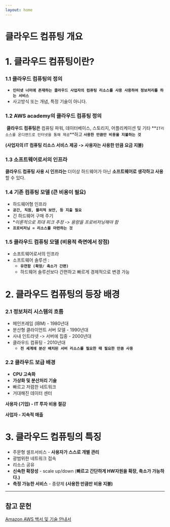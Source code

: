 ```yaml
---
layout: home
---
```


# 클라우드 컴퓨팅 개요

# **1. 클라우드 컴퓨팅이란?**

### **1.1 클라우드 컴퓨팅의 정의**

- **`인터넷 너머에 존재하는 클라우드 사업자의 컴퓨팅 리소스를 사용 사용하여 정보처리를 하는 서비스`**
- 사고방식 또는 개념, 특정 기술이 아니다.

### **1.2 AWS academy의 클라우드 컴퓨팅 정의**

 **클라우드 컴퓨팅은** 컴퓨팅 파워, 데이터베이스, 스토리지, 어플리케이션 및 기타 **`IT리소스를 온디맨드로 인터넷을 통해 제공`**하고 **`사용한 만큼만 비용을 지불하는 것`**

**(사업자의 IT 컴퓨팅 리소스 서비스 제공 -> 사용자는 사용한 만큼 요금 지불)**

### **1.3 소프트웨어로서의 인프라**

**클라우드 컴퓨팅 사용 시 인프라는** 더이상 하드웨어가 아닌 **소프트웨어로 생각하고 사용**할 수 있다.

### **1.4 기존 컴퓨팅 모델 (큰 비용이 필요)**

- 하드웨어형 인프라
- **`공간, 직원, 물리적 보안, 등 지출 필요`**
- 긴 하드웨어 구매 주기
- **이론적으로 최대 피크 추정 -> 용량을 *프로비저닝해야 함**
- **`프로비저닝 = 리소스를 마련하는 것`**

### **1.5 클라우드 컴퓨팅 모델 (비용적 측면에서 장점)**

- 소프트웨어로서의 인프라
- 소프트웨어 솔루션 :
    - **`유연함 (확장/ 축소가 간편)`**
    - 하드웨어 솔루션보다 간편하고 빠르게 경제적으로 변경 가능

# **2. 클라우드 컴퓨팅의 등장 배경**

### **2.1 정보처리 시스템의 흐름**

- 메인프레임 (IBM) - 1980년대
- 분산형 클라이언트 서버 모델 - 1990년대
- 사내 인트라넷 -> 서버에 집중 - 2000년대
- 클라우드 컴퓨팅 - 2010년대
    - **`전 세계에 분산 배치된 서버 리소스를 필요한 때 필요한 만큼 사용`**

### **2.2 클라우드 보급 배경**

- **CPU 고속화**
- **가상화 및 분산처리 기술**
- 빠르고 저렴한 네트워크
- 거대해진 데이터 센터

**사용자 (기업) - IT 투자 비용 절감**

**사업자 - 지속적 매출**

# **3. 클라우드 컴퓨팅의 특징**

- 주문형 셀프서비스 - **사용자가 스스로 개별 관리**
- 광범위한 네트워크 접속
- 리소스 공유
- **신속한 확장성** - scale up/down (**빠르고 간단하게 HW자원을 확장, 축소가 가능하다.)**
- **측정 가능한 서비스** - 종량제 **(사용한 만큼만 비용 지불)**

---
## 참고 문헌
[Amazon AWS 백서 및 기술 안내서](
https://aws.amazon.com/ko/whitepapers/?whitepapers-main.sort-by=item.additionalFields.sortDate&whitepapers-main.sort-order=desc&awsf.whitepapers-content-type=*all&awsf.whitepapers-global-methodology=*all&awsf.whitepapers-tech-category=*all&awsf.whitepapers-industries=*all&awsf.whitepapers-business-category=*all)